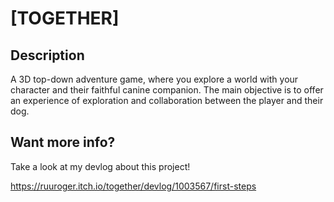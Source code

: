 # [TOGETHER]

## Description

A 3D top-down adventure game, where you explore a world with your character and their faithful canine companion. The main objective is to offer an experience of exploration and collaboration between the player and their dog.

## Want more info?
Take a look at my devlog about this project!

https://ruuroger.itch.io/together/devlog/1003567/first-steps
